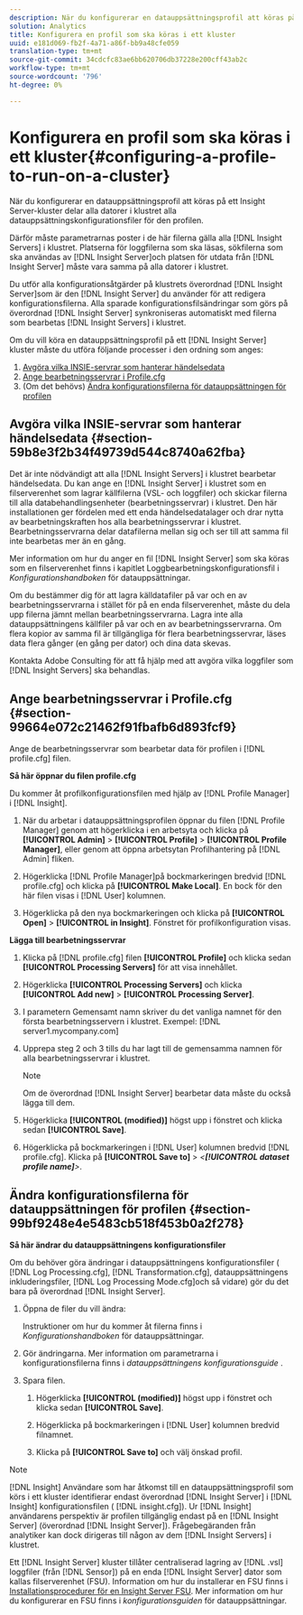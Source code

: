 ```yaml
---
description: När du konfigurerar en datauppsättningsprofil att köras på ett Insight Server-kluster delar alla datorer i klustret alla datauppsättningskonfigurationsfiler för den profilen.
solution: Analytics
title: Konfigurera en profil som ska köras i ett kluster
uuid: e181d069-fb2f-4a71-a86f-bb9a48cfe059
translation-type: tm+mt
source-git-commit: 34cdcfc83ae6bb620706db37228e200cff43ab2c
workflow-type: tm+mt
source-wordcount: '796'
ht-degree: 0%

---
```



# Konfigurera en profil som ska köras i ett kluster{#configuring-a-profile-to-run-on-a-cluster}

När du konfigurerar en datauppsättningsprofil att köras på ett Insight Server-kluster delar alla datorer i klustret alla datauppsättningskonfigurationsfiler för den profilen.

Därför måste parametrarnas poster i de här filerna gälla alla [!DNL Insight Servers] i klustret. Platserna för loggfilerna som ska läsas, sökfilerna som ska användas av [!DNL Insight Server]och platsen för utdata från [!DNL Insight Server] måste vara samma på alla datorer i klustret.

Du utför alla konfigurationsåtgärder på klustrets överordnad [!DNL Insight Server]som är den [!DNL Insight Server] du använder för att redigera konfigurationsfilerna. Alla sparade konfigurationsfilsändringar som görs på överordnad [!DNL Insight Server] synkroniseras automatiskt med filerna som bearbetas [!DNL Insight Servers] i klustret.

Om du vill köra en datauppsättningsprofil på ett [!DNL Insight Server] kluster måste du utföra följande processer i den ordning som anges:

1. [Avgöra vilka INSIE-servrar som hanterar händelsedata](../../../../../../home/c-inst-svr/c-install-ins-svr/c-ins-svr-clstrs/c-inst-ins-svr-clstr/c-inst-proc-clstr/c-config-prof-run-clstr.md#section-59b8e3f2b34f49739d544c8740a62fba)
1. [Ange bearbetningsservrar i Profile.cfg](../../../../../../home/c-inst-svr/c-install-ins-svr/c-ins-svr-clstrs/c-inst-ins-svr-clstr/c-inst-proc-clstr/c-config-prof-run-clstr.md#section-99664e072c21462f91fbafb6d893fcf9)
1. (Om det behövs) [Ändra konfigurationsfilerna för datauppsättningen för profilen](../../../../../../home/c-inst-svr/c-install-ins-svr/c-ins-svr-clstrs/c-inst-ins-svr-clstr/c-inst-proc-clstr/c-config-prof-run-clstr.md#section-99bf9248e4e5483cb518f453b0a2f278)

## Avgöra vilka INSIE-servrar som hanterar händelsedata {#section-59b8e3f2b34f49739d544c8740a62fba}

Det är inte nödvändigt att alla [!DNL Insight Servers] i klustret bearbetar händelsedata. Du kan ange en [!DNL Insight Server] i klustret som en filserverenhet som lagrar källfilerna (VSL- och loggfiler) och skickar filerna till alla databehandlingsenheter (bearbetningsservrar) i klustret. Den här installationen ger fördelen med ett enda händelsedatalager och drar nytta av bearbetningskraften hos alla bearbetningsservrar i klustret. Bearbetningsservrarna delar datafilerna mellan sig och ser till att samma fil inte bearbetas mer än en gång.

Mer information om hur du anger en fil [!DNL Insight Server] som ska köras som en filserverenhet finns i kapitlet Loggbearbetningskonfigurationsfil i *Konfigurationshandboken* för datauppsättningar.

Om du bestämmer dig för att lagra källdatafiler på var och en av bearbetningsservrarna i stället för på en enda filserverenhet, måste du dela upp filerna jämnt mellan bearbetningsservrarna. Lagra inte alla datauppsättningens källfiler på var och en av bearbetningsservrarna. Om flera kopior av samma fil är tillgängliga för flera bearbetningsservrar, läses data flera gånger (en gång per dator) och dina data skevas.

Kontakta Adobe Consulting för att få hjälp med att avgöra vilka loggfiler som [!DNL Insight Servers] ska behandlas.

## Ange bearbetningsservrar i Profile.cfg {#section-99664e072c21462f91fbafb6d893fcf9}

Ange de bearbetningsservrar som bearbetar data för profilen i [!DNL profile.cfg] filen.

**Så här öppnar du filen profile.cfg**

Du kommer åt profilkonfigurationsfilen med hjälp av [!DNL Profile Manager] i [!DNL Insight].

1. När du arbetar i datauppsättningsprofilen öppnar du filen [!DNL Profile Manager] genom att högerklicka i en arbetsyta och klicka på **[!UICONTROL Admin]** > **[!UICONTROL Profile]** > **[!UICONTROL Profile Manager]**, eller genom att öppna arbetsytan Profilhantering på [!DNL Admin] fliken.

1. Högerklicka [!DNL Profile Manager]på bockmarkeringen bredvid [!DNL profile.cfg] och klicka på **[!UICONTROL Make Local]**. En bock för den här filen visas i [!DNL User] kolumnen.

1. Högerklicka på den nya bockmarkeringen och klicka på **[!UICONTROL Open]** > **[!UICONTROL in Insight]**. Fönstret för profilkonfiguration visas.

**Lägga till bearbetningsservrar**

1. Klicka på [!DNL profile.cfg] filen **[!UICONTROL Profile]** och klicka sedan **[!UICONTROL Processing Servers]** för att visa innehållet.

1. Högerklicka **[!UICONTROL Processing Servers]** och klicka **[!UICONTROL Add new]** > **[!UICONTROL Processing Server]**.

1. I parametern Gemensamt namn skriver du det vanliga namnet för den första bearbetningsservern i klustret. Exempel: [!DNL server1.mycompany.com]
1. Upprepa steg 2 och 3 tills du har lagt till de gemensamma namnen för alla bearbetningsservrar i klustret.

   >[!NOTE]
   >
   >Om de överordnad [!DNL Insight Server] bearbetar data måste du också lägga till dem.

1. Högerklicka **[!UICONTROL (modified)]** högst upp i fönstret och klicka sedan **[!UICONTROL Save]**.

1. Högerklicka på bockmarkeringen i [!DNL User] kolumnen bredvid [!DNL profile.cfg]. Klicka på **[!UICONTROL Save to]** > *&lt;**[!UICONTROL dataset profile name]**>*.

## Ändra konfigurationsfilerna för datauppsättningen för profilen {#section-99bf9248e4e5483cb518f453b0a2f278}

**Så här ändrar du datauppsättningens konfigurationsfiler**

Om du behöver göra ändringar i datauppsättningens konfigurationsfiler ( [!DNL Log Processing.cfg], [!DNL Transformation.cfg], datauppsättningens inkluderingsfiler, [!DNL Log Processing Mode.cfg]och så vidare) gör du det bara på överordnad [!DNL Insight Server].

1. Öppna de filer du vill ändra:

   Instruktioner om hur du kommer åt filerna finns i *Konfigurationshandboken* för datauppsättningar.
1. Gör ändringarna. Mer information om parametrarna i konfigurationsfilerna finns i *datauppsättningens konfigurationsguide* .
1. Spara filen.

   1. Högerklicka **[!UICONTROL (modified)]** högst upp i fönstret och klicka sedan **[!UICONTROL Save]**.

   1. Högerklicka på bockmarkeringen i [!DNL User] kolumnen bredvid filnamnet.
   1. Klicka på **[!UICONTROL Save to]** och välj önskad profil.

>[!NOTE]
>
>[!DNL Insight] Användare som har åtkomst till en datauppsättningsprofil som körs i ett kluster identifierar endast överordnad [!DNL Insight Server] i [!DNL Insight] konfigurationsfilen ( [!DNL insight.cfg]). Ur [!DNL Insight] användarens perspektiv är profilen tillgänglig endast på en [!DNL Insight Server] (överordnad [!DNL Insight Server]). Frågebegäranden från analytiker kan dock dirigeras till någon av dem [!DNL Insight Servers] i klustret.

Ett [!DNL Insight Server] kluster tillåter centraliserad lagring av [!DNL .vsl] loggfiler (från [!DNL Sensor]) på en enda [!DNL Insight Server] dator som kallas filserverenhet (FSU). Information om hur du installerar en FSU finns i [Installationsprocedurer för en Insight Server FSU](../../../../../../home/c-inst-svr/c-install-ins-svr/t-inst-proc-fsu.md#task-e4a4a791b6694119ba45b36f3e573016). Mer information om hur du konfigurerar en FSU finns i *konfigurationsguiden* för datauppsättningar.
